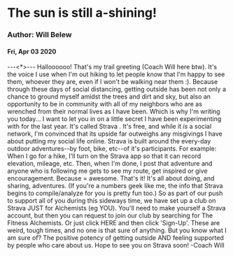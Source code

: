 # The sun is still a-shining!
### Author: Will Belew
#### Fri, Apr 03 2020
---<*>---
Halloooooo! ️That's my trail greeting (Coach Will here btw). It's the voice I use when I'm out hiking to let people know that I'm happy to see them, whoever they are, even if I won't be walking near them :). Because through these days of social distancing, getting outside has been not only a chance to ground myself amidst the trees and dirt and sky, but also an opportunity to be in community with all of my neighbors who are as wrenched from their normal lives as I have been.  Which is why I'm writing you today... I want to let you in on a little secret I have been experimenting with for the last year.  It's called  Strava . It's free, and while it *is* a social network, I'm convinced that its upside far outweighs any misgivings I have about putting my social life online. Strava is built around the every-day outdoor adventures--by foot, bike, etc--of it's participants. For example: When I go for a hike, I'll turn on the Strava app so that it can record elevation, mileage, etc. Then, when I'm done, I post that adventure and anyone who is following me gets to see my route, get inspired or give encouragement. Because  = awesome. That's it!  It's all about doing, and sharing, adventures.  (If you're a numbers geek like me, the info that Strava begins to compile/analyze for you is pretty fun too.) So as part of our push to support all of you during this sideways time, we have set up a club on Strava JUST for Alchemists (eg YOU). You'll need to make yourself a Strava account, but then you can request to join our club by searching for The Fitness Alchemists. Or just  click HERE  and then click 'Sign-Up'. These are weird, tough times, and no one is that sure of anything.  But you know what I  am  sure of? The positive potency of getting outside AND feeling supported by people who care about us. Hope to see you on Strava soon! -Coach Will
                        